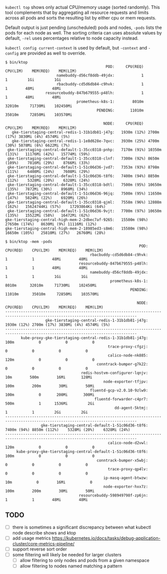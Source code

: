 `kubectl top` shows only actual CPU/memory usage (sorted randomly). This tool complements that by aggregating all resource requests and limits across all pods and sorts the resulting list by either cpu or mem requests.

Default output is just pending (unscheduled) pods and nodes, `-pods` lists the pods for each node as well. The sorting criteria can uses absolute values by default, `-rel` uses percentages relative to node capacity instead.

`kubectl config current-context` is used by default, but `-context` and `-config` are provided as well to override.

```
$ bin/ktop
                                             POD:	  CPU(REQ)	  CPU(LIM)	  MEM(REQ)	  MEM(LIM)
                       namebuddy-d56cf8ddb-49jdx:	         1	         1	       1Gi	       1Gi
                       rbacbuddy-cd5d6db84-c9hvk:	         1	         1	      48Mi	      48Mi
                  resourcebuddy-847b679555-p48lh:	         1	         1	      48Mi	      48Mi
                                prometheus-k8s-1:	     8010m	    32010m	   71730Mi	  102450Mi
                                         PENDING:	    11010m	    35010m	   72850Mi	  103570Mi

                                            NODE:	  CPU(REQ)	  CPU(LIM)	  MEM(REQ)	  MEM(LIM)
   gke-tierstaging-central-redis-1-31b1db81-j47g:	1930m (12%)	2700m (17%)	3830Mi (4%)	4574Mi (5%)
   gke-tierstaging-central-redis-1-1e8d628e-7qvc:	3930m (25%)	4700m (30%)	5878Mi (6%)	6622Mi (7%)
 gke-tierstaging-central-default-1-35cc0318-pnhp:	7170m (91%)	10350m (131%)	11176Mi (42%)	15774Mi (59%)
 gke-tierstaging-central-default-1-35cc0318-clnf:	7300m (92%)	8650m (109%)	7816Mi (29%)	8766Mi (33%)
 gke-tierstaging-central-default-1-51c06d36-jvd7:	7353m (93%)	8798m (111%)	6408Mi (24%)	7608Mi (29%)
 gke-tierstaging-central-default-1-51c06d36-t8f6:	7400m (94%)	8850m (112%)	5328Mi (20%)	6328Mi (24%)
 gke-tierstaging-central-default-1-35cc0318-bdtl:	7500m (95%)	10650m (135%)	7872Mi (30%)	8968Mi (34%)
 gke-tierstaging-central-default-1-51c06d36-96jq:	7500m (95%)	11650m (147%)	5824Mi (22%)	6920Mi (26%)
 gke-tierstaging-central-default-1-35cc0318-qjml:	7558m (96%)	12808m (162%)	15624744Ki (57%)	17293864Ki (64%)
 gke-tierstaging-central-default-1-51c06d36-9vjt:	7700m (97%)	10650m (135%)	15522Mi (58%)	16472Mi (62%)
gke-tierstaging-central-high-mem-2-2dbec7af-9265:	15500m (98%)	27650m (174%)	8630Mi (9%)	11116Mi (12%)
gke-tierstaging-central-high-mem-2-18985ed3-s8m6:	15580m (98%)	16650m (105%)	25810Mi (27%)	26760Mi (28%)
```

```
$ bin/ktop -mem -pods
                                                            POD:	  CPU(REQ)	  CPU(LIM)	  MEM(REQ)	  MEM(LIM)
                                      rbacbuddy-cd5d6db84-c9hvk:	         1	         1	      48Mi	      48Mi
                                 resourcebuddy-847b679555-p48lh:	         1	         1	      48Mi	      48Mi
                                      namebuddy-d56cf8ddb-49jdx:	         1	         1	       1Gi	       1Gi
                                               prometheus-k8s-1:	     8010m	    32010m	   71730Mi	  102450Mi
                                                        PENDING:	    11010m	    35010m	   72850Mi	  103570Mi

                                                           NODE:	  CPU(REQ)	  CPU(LIM)	  MEM(REQ)	  MEM(LIM)
---------------------------------------------------------------------------------------------------------------------------------
                  gke-tierstaging-central-redis-1-31b1db81-j47g:	1930m (12%)	2700m (17%)	3830Mi (4%)	4574Mi (5%)
---------------------------------------------------------------------------------------------------------------------------------
       kube-proxy-gke-tierstaging-central-redis-1-31b1db81-j47g:	      100m	         0	         0	         0
                                              trace-proxy-cfgzj:	         0	         0	         0	         0
                                              calico-node-nk885:	      120m	         0	         0	         0
                                         conntrack-bumper-g7k22:	         0	         0	         0	         0
                                  redis-hostvm-configurer-lqnjv:	       10m	      500m	      16Mi	     128Mi
                                            node-exporter-tfjpv:	      100m	      200m	      30Mi	      50Mi
                                      fluentd-gcp-v2.0.10-9zlw9:	      100m	         0	     200Mi	     300Mi
                                        fluentd-forwarder-c4pr7:	      500m	         1	    1536Mi	       2Gi
                                                 dd-agent-5ktmj:	         1	         1	       2Gi	       2Gi
---------------------------------------------------------------------------------------------------------------------------------
                gke-tierstaging-central-default-1-51c06d36-t8f6:	7400m (94%)	8850m (112%)	5328Mi (20%)	6328Mi (24%)
---------------------------------------------------------------------------------------------------------------------------------
                                              calico-node-d2vwl:	      120m	         0	         0	         0
     kube-proxy-gke-tierstaging-central-default-1-51c06d36-t8f6:	      100m	         0	         0	         0
                                         conntrack-bumper-x5wbj:	         0	         0	         0	         0
                                              trace-proxy-qp4lv:	         0	         0	         0	         0
                                            ip-masq-agent-btwzw:	       10m	         0	      16Mi	         0
                                            node-exporter-hxx7z:	      100m	      200m	      30Mi	      50Mi
                                 resourcebuddy-598949798f-zp6jn:	         1	         1	      48Mi	      48Mi
```


## TODO

* [ ] there is sometimes a significant discrepancy between what kubectl node describe shows and ktop
* [ ] add usage metrics https://kubernetes.io/docs/tasks/debug-application-cluster/core-metrics-pipeline/
* [ ] support reverse sort order
* [ ] some filtering will likely be needed for larger clusters
  * [ ] allow filtering to only nodes and pods from a given namespace
  * [ ] allow filtering to nodes named matching a pattern
